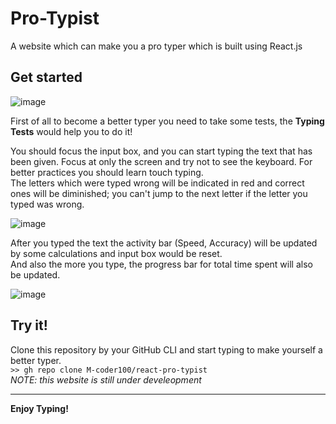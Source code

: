 # Pro-Typist
A website which can make you a pro typer which is built using React.js
## Get started
![image](https://user-images.githubusercontent.com/82762527/161432565-2b700ff5-7304-41b5-9cfb-7caa7625ebe8.png)

First of all to become a better typer you need to take some tests, the **Typing Tests** would help you to do it!  

You should focus the input box, and you can start typing the text that has been given. Focus at only the screen and try not to see the keyboard. For better practices you should learn touch typing.  
The letters which were typed wrong will be indicated in red and correct ones will be diminished; you can't jump to the next letter if the letter you typed was wrong.  

![image](https://user-images.githubusercontent.com/82762527/161433668-dd1527c1-7459-4e38-ba49-f75d3ab8c91f.png)

After you typed the text the activity bar (Speed, Accuracy) will be updated by some calculations and input box would be reset.  
And also the more you type, the progress bar for total time spent will also be updated.

![image](https://user-images.githubusercontent.com/82762527/161433997-00c4108d-36d4-4d4d-8a29-ef65eb18cc0e.png)

## Try it!
Clone this repository by your GitHub CLI and start typing to make yourself a better typer.  
`>> gh repo clone M-coder100/react-pro-typist`  
_NOTE: this website is still under develeopment_
***
**Enjoy Typing!**
